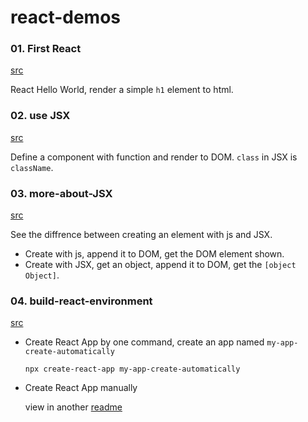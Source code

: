 # react-demos

### 01. First React

[src](https://github.com/mikumy-dev/react-demos/tree/main/01-first-react)

React Hello World, render a simple `h1` element to html.

### 02. use JSX

[src](https://github.com/mikumy-dev/react-demos/tree/main/02-use-JSX)

Define a component with function and render to DOM. `class` in JSX is `className`.

### 03. more-about-JSX

[src](https://github.com/mikumy-dev/react-demos/tree/main/03-more-about-JSX)

See the diffrence between creating an element with js and JSX.

- Create with js, append it to DOM, get the DOM element shown.
- Create with JSX, get an object, append it to DOM, get the `[object Object]`.

### 04. build-react-environment

[src](https://github.com/mikumy-dev/react-demos/tree/main/04-build-react-environment)

- Create React App by one command, create an app named `my-app-create-automatically`

  ```
  npx create-react-app my-app-create-automatically
  ```

- Create React App manually

  view in another [readme](https://github.com/mikumy-dev/react-demos/tree/main/04-build-react-environment/my-app-create-manually)
